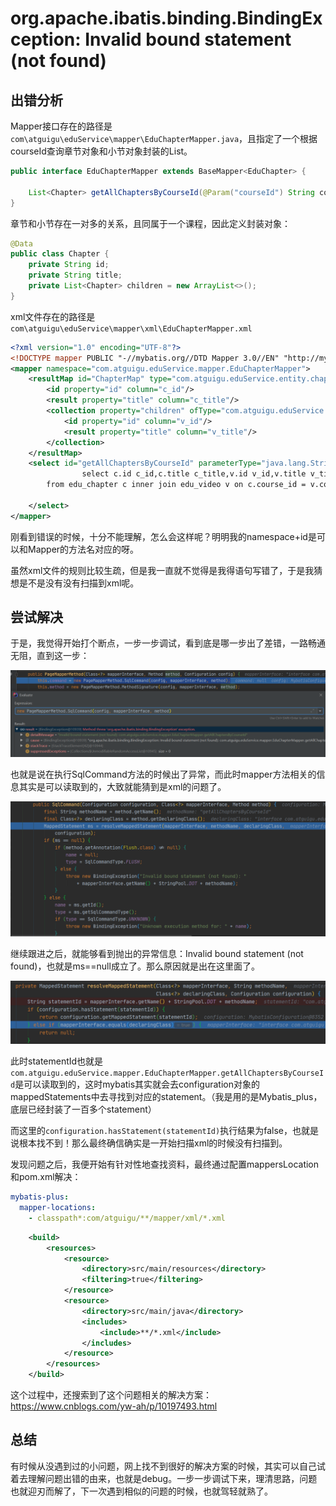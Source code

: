 # org.apache.ibatis.binding.BindingException: Invalid bound statement (not found)

## 出错分析

Mapper接口存在的路径是`com\atguigu\eduService\mapper\EduChapterMapper.java`，且指定了一个根据courseId查询章节对象和小节对象封装的List。

```java
public interface EduChapterMapper extends BaseMapper<EduChapter> {
    
    List<Chapter> getAllChaptersByCourseId(@Param("courseId") String courseId);
}
```

章节和小节存在一对多的关系，且同属于一个课程，因此定义封装对象：

```java
@Data
public class Chapter {
    private String id;
    private String title;
    private List<Chapter> children = new ArrayList<>();
}
```

xml文件存在的路径是`com\atguigu\eduService\mapper\xml\EduChapterMapper.xml`

```xml
<?xml version="1.0" encoding="UTF-8"?>
<!DOCTYPE mapper PUBLIC "-//mybatis.org//DTD Mapper 3.0//EN" "http://mybatis.org/dtd/mybatis-3-mapper.dtd">
<mapper namespace="com.atguigu.eduService.mapper.EduChapterMapper">
    <resultMap id="ChapterMap" type="com.atguigu.eduService.entity.chapter.Chapter">
        <id property="id" column="c_id"/>
        <result property="title" column="c_title"/>
        <collection property="children" ofType="com.atguigu.eduService.entity.chapter.Chapter">
            <id property="id" column="v_id"/>
            <result property="title" column="v_title"/>
        </collection>
    </resultMap>
    <select id="getAllChaptersByCourseId" parameterType="java.lang.String" resultMap="ChapterMap">
                select c.id c_id,c.title c_title,v.id v_id,v.title v_title
        from edu_chapter c inner join edu_video v on c.course_id = v.course_id where v.course_id = #{courseId} and v.chapter_id = c.id

    </select>
</mapper>
```

刚看到错误的时候，十分不能理解，怎么会这样呢？明明我的namespace+id是可以和Mapper的方法名对应的呀。

虽然xml文件的规则比较生疏，但是我一直就不觉得是我得语句写错了，于是我猜想是不是没有没有扫描到xml呢。

## 尝试解决

于是，我觉得开始打个断点，一步一步调试，看到底是哪一步出了差错，一路畅通无阻，直到这一步：

![](img/mybatis.png)

也就是说在执行SqlCommand方法的时候出了异常，而此时mapper方法相关的信息其实是可以读取到的，大致就能猜到是xml的问题了。

![](img/1.png)

继续跟进之后，就能够看到抛出的异常信息：Invalid bound statement (not found)，也就是ms==null成立了。那么原因就是出在这里面了。

![image-20200727231715726](img\6.png)

此时statementId也就是`com.atguigu.eduService.mapper.EduChapterMapper.getAllChaptersByCourseId`是可以读取到的，这时mybatis其实就会去configuration对象的mappedStatements中去寻找到对应的statement。（我是用的是Mybatis_plus，底层已经封装了一百多个statement）

而这里的`configuration.hasStatement(statementId)`执行结果为false，也就是说根本找不到！那么最终确信确实是一开始扫描xml的时候没有扫描到。

发现问题之后，我便开始有针对性地查找资料，最终通过配置mappersLocation和pom.xml解决：

```yml
mybatis-plus:
  mapper-locations:
    - classpath*:com/atguigu/**/mapper/xml/*.xml
```

```xml
    <build>
        <resources>
            <resource>
                <directory>src/main/resources</directory>
                <filtering>true</filtering>
            </resource>
            <resource>
                <directory>src/main/java</directory>
                <includes>
                    <include>**/*.xml</include>
                </includes>
            </resource>
        </resources>
    </build>
```

这个过程中，还搜索到了这个问题相关的解决方案：https://www.cnblogs.com/yw-ah/p/10197493.html

## 总结

有时候从没遇到过的小问题，网上找不到很好的解决方案的时候，其实可以自己试着去理解问题出错的由来，也就是debug。一步一步调试下来，理清思路，问题也就迎刃而解了，下一次遇到相似的问题的时候，也就驾轻就熟了。